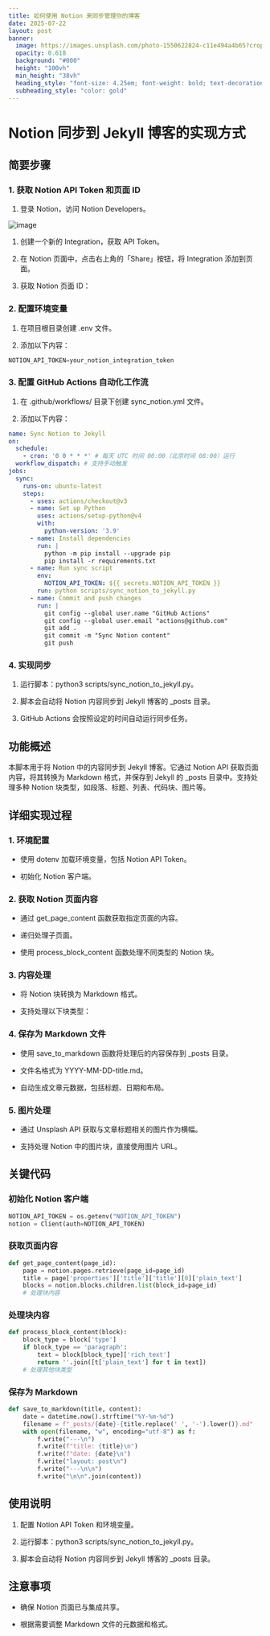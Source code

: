 ```yaml
---
title: 如何使用 Notion 来同步管理你的博客
date: 2025-07-22
layout: post
banner:
  image: https://images.unsplash.com/photo-1550622824-c11e494a4b65?crop=entropy&cs=tinysrgb&fit=max&fm=jpg&ixid=M3w2OTIwMzJ8MHwxfHJhbmRvbXx8fHx8fHx8fDE3NTMyMDkyNzB8&ixlib=rb-4.1.0&q=80&w=1080
  opacity: 0.618
  background: "#000"
  height: "100vh"
  min_height: "38vh"
  heading_style: "font-size: 4.25em; font-weight: bold; text-decoration: underline"
  subheading_style: "color: gold"
---
```


# Notion 同步到 Jekyll 博客的实现方式

## 简要步骤

### 1. 获取 Notion API Token 和页面 ID

1. 登录 Notion，访问 Notion Developers。

![image](https://prod-files-secure.s3.us-west-2.amazonaws.com/a7a0cc5a-89b9-4cda-8686-1fba0ca52f40/d19c1afe-dea5-4312-9333-786b0ba83054/image.png?X-Amz-Algorithm=AWS4-HMAC-SHA256&X-Amz-Content-Sha256=UNSIGNED-PAYLOAD&X-Amz-Credential=ASIAZI2LB4662TXCJUBB%2F20250722%2Fus-west-2%2Fs3%2Faws4_request&X-Amz-Date=20250722T183429Z&X-Amz-Expires=3600&X-Amz-Security-Token=IQoJb3JpZ2luX2VjENn%2F%2F%2F%2F%2F%2F%2F%2F%2F%2FwEaCXVzLXdlc3QtMiJHMEUCICKlIWEd7T4v3wWqOWRrzKBQaUMBHCrxhnaJD6UGQzgmAiEAoMPI6LJf6htEpXPD%2F3b86o2IgwlX7NzCRKyffOTwRJUqiAQI8v%2F%2F%2F%2F%2F%2F%2F%2F%2F%2FARAAGgw2Mzc0MjMxODM4MDUiDNYXZPOhPvyBNWZsHyrcA19wFfKOnQ5A%2FcCcv78K%2FTPUlkL5OM3idN%2Bon3zQlk44In6%2FrIatPCFT%2BZrpdEPV9W9k31%2FnubjwepxGv0Ntl3BoXz42HvOfqA497VnnPfy9PD6PAuXZmKyGO%2FFF0e0ZY2Q6UAWkFx01u5H9omRxuzFildiiU%2BqUHbGhoju48dut%2BDJhtLazdIuNnlqK2%2Fr9n3HxYdDAiXJnlf7%2BwbPm9x9uHmVWg0RBU0pZ84yd4SRvQeX%2FUIbQc4Fdo%2BhmrQR%2FaUAKBE2ATf9fU9Dw4LtTswlYJuAJ1f1lNnO9v951OauBJ7rM2JmVaz84jPn7rJ6Ve0HwP0Zwnou%2BN6VgUYYUc8mgm3Xq9FdfrxKXaTTC3H7iVi27QvjjVEXbujNHLKnj0XFTReYg79cqJVbNBiG7siAC81ZK4eHDA%2BgMjpvI44e1JYH7eURmESuOaIwdGqJAg4mrfevdxE6nPT0k407DmCTwkXf1bjiMOkDmvtXfz5S5niaR1r%2B686LYFCe%2FJZHHYAu07xBtyP1Yr9ie6snOa7RvOzEGPiYU1wT0gt2QKIwUjuu45m%2FH1PWLNcQw3mF6CMmNOAK4sLsA14CipVP%2BpuDEWbl%2FmlK5SSdm%2Fpij1y6f%2BJ54DqpYlLDLm7wKMMX9%2FsMGOqUBX%2BW3u%2FO3lMviqRPDfxLZk2GoalA2a%2Bv81dr%2FmHnPg36qqieIauAtaIWmw2YTFdzzl4WgNj%2BzOEFV1mg7eADU3FiY2Ntk%2FrX7s3k3issuDeS7ZEVJF5TId%2FZQ75UvAM5SUfQCzRiGj1Cg4zijaH%2FI6Di5pEFWa%2FkBmhS%2FamSOsFheHjlG72RKuH2b5%2Fax404b0cXaa4D%2B%2BFYTAHOM9%2FUdS7ojyMfH&X-Amz-Signature=4f66d9fb5bb4ded4c048432c54f760f64ac7901f561f1cfdb9c285df4d075cd1&X-Amz-SignedHeaders=host&x-amz-checksum-mode=ENABLED&x-id=GetObject)

1. 创建一个新的 Integration，获取 API Token。

1. 在 Notion 页面中，点击右上角的「Share」按钮，将 Integration 添加到页面。

1. 获取 Notion 页面 ID：


### 2. 配置环境变量

1. 在项目根目录创建 .env 文件。

1. 添加以下内容：

```javascript
NOTION_API_TOKEN=your_notion_integration_token
```

### 3. 配置 GitHub Actions 自动化工作流

1. 在 .github/workflows/ 目录下创建 sync_notion.yml 文件。

1. 添加以下内容：

```yaml
name: Sync Notion to Jekyll
on:
  schedule:
    - cron: '0 0 * * *' # 每天 UTC 时间 00:00（北京时间 08:00）运行
  workflow_dispatch: # 支持手动触发
jobs:
  sync:
    runs-on: ubuntu-latest
    steps:
      - uses: actions/checkout@v3
      - name: Set up Python
        uses: actions/setup-python@v4
        with:
          python-version: '3.9'
      - name: Install dependencies
        run: |
          python -m pip install --upgrade pip
          pip install -r requirements.txt
      - name: Run sync script
        env:
          NOTION_API_TOKEN: ${{ secrets.NOTION_API_TOKEN }}
        run: python scripts/sync_notion_to_jekyll.py
      - name: Commit and push changes
        run: |
          git config --global user.name "GitHub Actions"
          git config --global user.email "actions@github.com"
          git add .
          git commit -m "Sync Notion content"
          git push
```

### 4. 实现同步

1. 运行脚本：python3 scripts/sync_notion_to_jekyll.py。

1. 脚本会自动将 Notion 内容同步到 Jekyll 博客的 _posts 目录。

1. GitHub Actions 会按照设定的时间自动运行同步任务。

## 功能概述

本脚本用于将 Notion 中的内容同步到 Jekyll 博客。它通过 Notion API 获取页面内容，将其转换为 Markdown 格式，并保存到 Jekyll 的 _posts 目录中。支持处理多种 Notion 块类型，如段落、标题、列表、代码块、图片等。

## 详细实现过程

### 1. 环境配置

- 使用 dotenv 加载环境变量，包括 Notion API Token。

- 初始化 Notion 客户端。

### 2. 获取 Notion 页面内容

- 通过 get_page_content 函数获取指定页面的内容。

- 递归处理子页面。

- 使用 process_block_content 函数处理不同类型的 Notion 块。

### 3. 内容处理

- 将 Notion 块转换为 Markdown 格式。

- 支持处理以下块类型：


### 4. 保存为 Markdown 文件

- 使用 save_to_markdown 函数将处理后的内容保存到 _posts 目录。

- 文件名格式为 YYYY-MM-DD-title.md。

- 自动生成文章元数据，包括标题、日期和布局。

### 5. 图片处理

- 通过 Unsplash API 获取与文章标题相关的图片作为横幅。

- 支持处理 Notion 中的图片块，直接使用图片 URL。

## 关键代码

### 初始化 Notion 客户端

```python
NOTION_API_TOKEN = os.getenv("NOTION_API_TOKEN")
notion = Client(auth=NOTION_API_TOKEN)
```

### 获取页面内容

```python
def get_page_content(page_id):
    page = notion.pages.retrieve(page_id=page_id)
    title = page['properties']['title']['title'][0]['plain_text']
    blocks = notion.blocks.children.list(block_id=page_id)
    # 处理块内容
```

### 处理块内容

```python
def process_block_content(block):
    block_type = block['type']
    if block_type == 'paragraph':
        text = block[block_type]['rich_text']
        return ''.join([t['plain_text'] for t in text])
    # 处理其他块类型
```

### 保存为 Markdown

```python
def save_to_markdown(title, content):
    date = datetime.now().strftime("%Y-%m-%d")
    filename = f"_posts/{date}-{title.replace(' ', '-').lower()}.md"
    with open(filename, "w", encoding="utf-8") as f:
        f.write("---\n")
        f.write(f"title: {title}\n")
        f.write(f"date: {date}\n")
        f.write("layout: post\n")
        f.write("---\n\n")
        f.write("\n\n".join(content))
```

## 使用说明

1. 配置 Notion API Token 和环境变量。

1. 运行脚本：python3 scripts/sync_notion_to_jekyll.py。

1. 脚本会自动将 Notion 内容同步到 Jekyll 博客的 _posts 目录。

## 注意事项

- 确保 Notion 页面已与集成共享。

- 根据需要调整 Markdown 文件的元数据和格式。